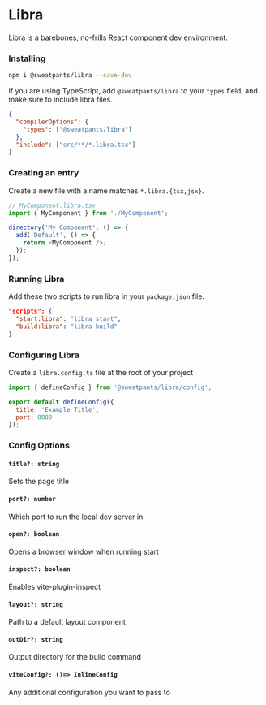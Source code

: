 # Libra

Libra is a barebones, no-frills React component dev environment.

### Installing

```sh
npm i @sweatpants/libra --save-dev
```

If you are using TypeScript, add `@sweatpants/libra` to your `types` field, and make sure to include libra files.

```json
{
  "compilerOptions": {
    "types": ["@sweatpants/libra"]
  },
  "include": ["src/**/*.libra.tsx"]
}
```

### Creating an entry

Create a new file with a name matches `*.libra.{tsx,jsx}`.

```ts
// MyComponent.libra.tsx
import { MyComponent } from './MyComponent';

directory('My Component', () => {
  add('Default', () => {
    return <MyComponent />;
  });
});
```

### Running Libra

Add these two scripts to run libra in your `package.json` file.

```json
"scripts": {
  "start:libra": "libra start",
  "build:libra": "libra build"
}
```

### Configuring Libra

Create a `libra.config.ts` file at the root of your project

```js
import { defineConfig } from '@sweatpants/libra/config';

export default defineConfig({
  title: 'Example Title',
  port: 8080
});
```

### Config Options

#### `title?: string`

Sets the page title

#### `port?: number`

Which port to run the local dev server in

#### `open?: boolean`

Opens a browser window when running start

#### `inspect?: boolean`

Enables vite-plugin-inspect

#### `layout?: string`

Path to a default layout component

#### `outDir?: string`

Output directory for the build command

#### `viteConfig?: ()=> InlineConfig`

Any additional configuration you want to pass to
